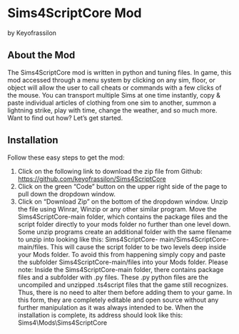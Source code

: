 # Sims4ScriptCore Mod
by Keyofrassilon

## About the Mod
The Sims4ScriptCore mod is written in python and tuning files. In game, this mod accessed through a menu system
by clicking on any sim, floor, or object will allow the user to call cheats or commands with a few clicks of the
mouse. You can transport multiple Sims at one time instantly, copy & paste individual articles of clothing from one
sim to another, summon a lightning strike, play with time, change the weather, and so much more. Want to find
out how? Let’s get started.

## Installation
Follow these easy steps to get the mod:
1. Click on the following link to download the zip file from Github:
https://github.com/keyofrassilon/Sims4ScriptCore
2. Click on the green “Code” button on the upper right side of the page to pull down the dropdown window.
3. Click on “Download Zip” on the bottom of the dropdown window.
Unzip the file using Winrar, Winzip or any other similar program. Move the Sims4ScriptCore-main folder, which
contains the package files and the script folder directly to your mods folder no further than one level down. Some
unzip programs create an additional folder with the same filename to unzip into looking like this: Sims4ScriptCore-
main/Sims4ScriptCore-main/files. This will cause the script folder to be two levels deep inside your Mods folder.
To avoid this from happening simply copy and paste the subfolder Sims4ScriptCore-main/files into your Mods
folder.
Please note: Inside the Sims4ScriptCore-main folder, there contains package files and a subfolder with .py files.
These .py python files are the uncompiled and unzipped .ts4script files that the game still recognizes. Thus, there
is no need to alter them before adding them to your game. In this form, they are completely editable and open
source without any further manipulation as it was always intended to be.
When the installation is complete, its address should look like this: Sims4\Mods\Sims4ScriptCore

